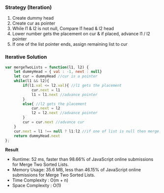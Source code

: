 ### Strategy (Iteration)

1. Create dummy head
2. Create cur as pointer  
3. While l1 & l2 is not null, Compare l1 head & l2 head 
4. Lower number gets the placement on cur & if placed, advance l1 / l2 pointer
5. If one of the list pointer ends, assign remaining list to cur

### Iterative Solution

```javascript
var mergeTwoLists = function(l1, l2) {
    let dummyHead = { val : -1, next : null}
    let cur = dummyHead //cur is a pointer
    while(l1 && l2){
        if(l1.val <= l2.val){ //l1 gets the placement
            cur.next = l1
            l1 = l1.next //advance pointer
        }
        else{ //l2 gets the placement
            cur.next = l2
            l2 = l2.next //advance pointer
        }
        cur = cur.next //advance cur
    }
    cur.next = l1 !== null ? l1:l2 //if one of list is null then merge the other list 
    return dummyHead.next
};
```

__Result__
- Runtime: 52 ms, faster than 98.66% of JavaScript online submissions for Merge Two Sorted Lists.
- Memory Usage: 35.6 MB, less than 46.15% of JavaScript online submissions for Merge Two Sorted Lists.
- Time Complexity : O(m + n)
- Space Complexity : O(1)